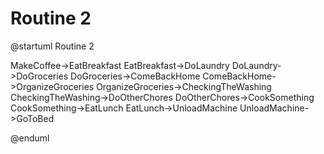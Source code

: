 # Routine 2

@startuml Routine 2

MakeCoffee->EatBreakfast
EatBreakfast->DoLaundry
DoLaundry->DoGroceries
DoGroceries->ComeBackHome
ComeBackHome->OrganizeGroceries
OrganizeGroceries->CheckingTheWashing
CheckingTheWashing->DoOtherChores
DoOtherChores->CookSomething
CookSomething->EatLunch
EatLunch->UnloadMachine
UnloadMachine->GoToBed

@enduml